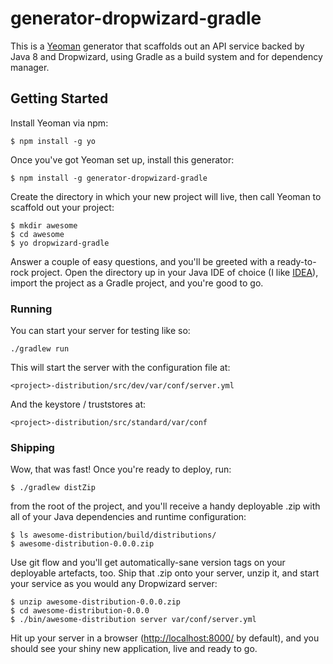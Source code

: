# generator-dropwizard-gradle

This is a [Yeoman](http://yeoman.io/) generator that scaffolds out an API service backed by Java 8 and Dropwizard, using Gradle as a build system
and for dependency manager.

## Getting Started

Install Yeoman via npm:

    $ npm install -g yo

Once you've got Yeoman set up, install this generator:

    $ npm install -g generator-dropwizard-gradle

Create the directory in which your new project will live, then call Yeoman to scaffold out your project:

    $ mkdir awesome
    $ cd awesome
    $ yo dropwizard-gradle

Answer a couple of easy questions, and you'll be greeted with a ready-to-rock project. Open the directory up in your Java IDE of choice (I like [IDEA](https://www.jetbrains.com/idea/)), import the project as a Gradle project, and you're good to go.

### Running

You can start your server for testing like so:

    ./gradlew run

This will start the server with the configuration file at:

    <project>-distribution/src/dev/var/conf/server.yml

And the keystore / truststores at:

    <project>-distribution/src/standard/var/conf


### Shipping

Wow, that was fast! Once you're ready to deploy, run:

    $ ./gradlew distZip

from the root of the project, and you'll receive a handy deployable .zip with all of your Java dependencies and runtime configuration:

    $ ls awesome-distribution/build/distributions/
    $ awesome-distribution-0.0.0.zip

Use git flow and you'll get automatically-sane version tags on your deployable artefacts, too. Ship that .zip onto your server, unzip it, and start your service as you would any Dropwizard server:

    $ unzip awesome-distribution-0.0.0.zip
    $ cd awesome-distribution-0.0.0
    $ ./bin/awesome-distribution server var/conf/server.yml

Hit up your server in a browser ([http://localhost:8000/](http://localhost:8000/) by default), and you should see your shiny new application, live and ready to go.

